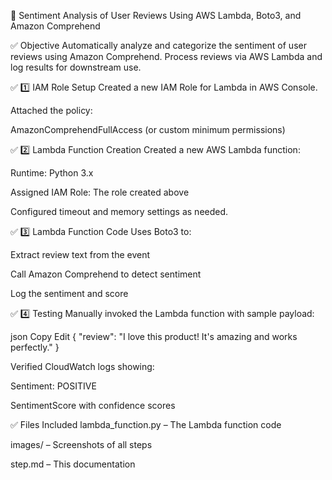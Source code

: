 📝 Sentiment Analysis of User Reviews Using AWS Lambda, Boto3, and Amazon Comprehend 

✅ Objective
Automatically analyze and categorize the sentiment of user reviews using Amazon Comprehend.
Process reviews via AWS Lambda and log results for downstream use. 

✅ 1️⃣ IAM Role Setup
Created a new IAM Role for Lambda in AWS Console.

Attached the policy:

AmazonComprehendFullAccess (or custom minimum permissions) 


✅ 2️⃣ Lambda Function Creation
Created a new AWS Lambda function:

Runtime: Python 3.x

Assigned IAM Role: The role created above

Configured timeout and memory settings as needed. 

✅ 3️⃣ Lambda Function Code
Uses Boto3 to:

Extract review text from the event

Call Amazon Comprehend to detect sentiment

Log the sentiment and score 


✅ 4️⃣ Testing
Manually invoked the Lambda function with sample payload:

json
Copy
Edit
{
  "review": "I love this product! It's amazing and works perfectly."
} 

Verified CloudWatch logs showing:

Sentiment: POSITIVE

SentimentScore with confidence scores 


✅ Files Included
lambda_function.py – The Lambda function code

images/ – Screenshots of all steps

step.md – This documentation